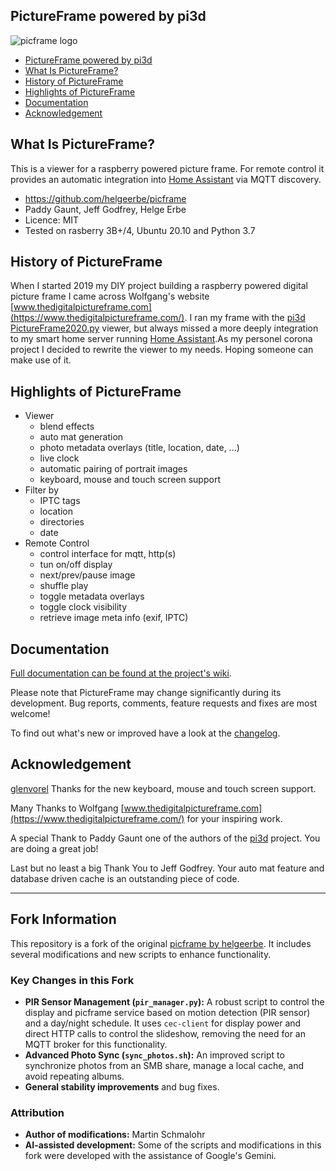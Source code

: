 ## PictureFrame powered by pi3d

![picframe logo](https://github.com/helgeerbe/picframe/wiki/images/Picframe_Logo.png)

- [PictureFrame powered by pi3d](#pictureframe-powered-by-pi3d)
- [What Is PictureFrame?](#what-is-pictureframe)
- [History of PictureFrame](#history-of-pictureframe)
- [Highlights of PictureFrame](#highlights-of-pictureframe)
- [Documentation](#documentation)
- [Acknowledgement](#acknowledgement)

## What Is PictureFrame?

This is a viewer for a raspberry powered picture frame. For remote control it provides an automatic integration into [Home Assistant](https://www.home-assistant.io/) via MQTT discovery.

- https://github.com/helgeerbe/picframe
- Paddy Gaunt, Jeff Godfrey, Helge Erbe
- Licence: MIT
- Tested on rasberry 3B+/4, Ubuntu 20.10 and Python 3.7

## History of PictureFrame

When I started 2019 my DIY project building a raspberry powered digital picture frame I came across Wolfgang's website [www.thedigitalpictureframe.com](https://www.thedigitalpictureframe.com/). I ran my frame with the [pi3d PictureFrame2020.py](https://github.com/pi3d/pi3d_demos) viewer, but always missed a more deeply integration to my smart home server running [Home Assistant](https://www.home-assistant.io/).As my personel corona project I decided to rewrite the viewer to my needs. Hoping  someone can make use of it.


## Highlights of PictureFrame

- Viewer
  - blend effects
  - auto mat generation
  - photo metadata overlays (title, location, date, ...)
  - live clock
  - automatic pairing of portrait images
  - keyboard, mouse and touch screen support
- Filter by
  - IPTC tags
  - location
  - directories
  - date
- Remote Control
  - control interface for mqtt, http(s)
  - tun on/off display
  - next/prev/pause image
  - shuffle play
  - toggle metadata overlays
  - toggle clock visibility
  - retrieve image meta info (exif, IPTC)

## Documentation

[Full documentation can be found at the project's wiki](https://github.com/helgeerbe/picframe/wiki).

Please note that PictureFrame may change significantly during its development.
Bug reports, comments, feature requests and fixes are most welcome!

To find out what's new or improved have a look at the [changelog](https://github.com/helgeerbe/picframe/wiki/Changelog).

## Acknowledgement

[glenvorel](https://github.com/glenvorel) Thanks for the new keyboard, mouse and touch screen support.

Many Thanks to Wolfgang [www.thedigitalpictureframe.com](https://www.thedigitalpictureframe.com/) for your inspiring work. 

A special Thank to Paddy Gaunt one of the authors of the [pi3d](https://github.com/pi3d/pi3d_demos) project. You are doing a great job!

Last but no least a big Thank You to Jeff Godfrey. Your auto mat feature and database driven cache is an outstanding piece of code.

---

## Fork Information

This repository is a fork of the original [picframe by helgeerbe](https://github.com/helgeerbe/picframe). It includes several modifications and new scripts to enhance functionality.

### Key Changes in this Fork
*   **PIR Sensor Management (`pir_manager.py`):** A robust script to control the display and picframe service based on motion detection (PIR sensor) and a day/night schedule. It uses `cec-client` for display power and direct HTTP calls to control the slideshow, removing the need for an MQTT broker for this functionality.
*   **Advanced Photo Sync (`sync_photos.sh`):** An improved script to synchronize photos from an SMB share, manage a local cache, and avoid repeating albums.
*   **General stability improvements** and bug fixes.

### Attribution
*   **Author of modifications:** Martin Schmalohr
*   **AI-assisted development:** Some of the scripts and modifications in this fork were developed with the assistance of Google's Gemini.